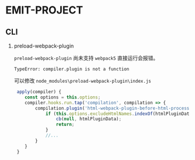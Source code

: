 # EMIT-PROJECT

## CLI

1.  preload-webpack-plugin

    `preload-webpack-plugin` 尚未支持 `webpack5` 直接运行会报错。

    ```shell
    TypeError: compiler.plugin is not a function
    ```

    可以修改 `node_modules\preload-webpack-plugin\index.js`

    ```js
     apply(compiler) {
        const options = this.options;
        compiler.hooks.run.tap('compilation', compilation => {
            compilation.plugin('html-webpack-plugin-before-html-processing', (htmlPluginData, cb) => {
                if (this.options.excludeHtmlNames.indexOf(htmlPluginData.plugin.options.filename) > -1) {
                    cb(null, htmlPluginData);
                    return;
                }
                //...
            }
        }
     }
    ```
